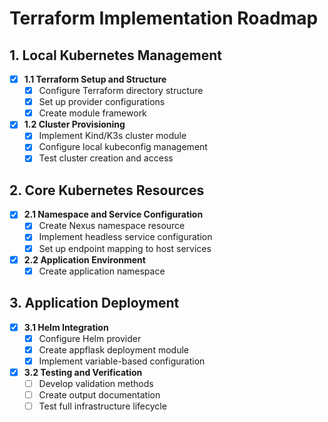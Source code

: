 # Terraform Implementation Roadmap

## 1. Local Kubernetes Management
- [x] **1.1 Terraform Setup and Structure**
  - [x] Configure Terraform directory structure
  - [x] Set up provider configurations
  - [x] Create module framework

- [x] **1.2 Cluster Provisioning**
  - [x] Implement Kind/K3s cluster module
  - [x] Configure local kubeconfig management
  - [x] Test cluster creation and access

## 2. Core Kubernetes Resources
- [x] **2.1 Namespace and Service Configuration**
  - [x] Create Nexus namespace resource
  - [x] Implement headless service configuration
  - [x] Set up endpoint mapping to host services

- [x] **2.2 Application Environment**
  - [x] Create application namespace

## 3. Application Deployment
- [x] **3.1 Helm Integration**
  - [x] Configure Helm provider
  - [x] Create appflask deployment module
  - [x] Implement variable-based configuration

- [x] **3.2 Testing and Verification**
  - [ ] Develop validation methods
  - [ ] Create output documentation
  - [ ] Test full infrastructure lifecycle